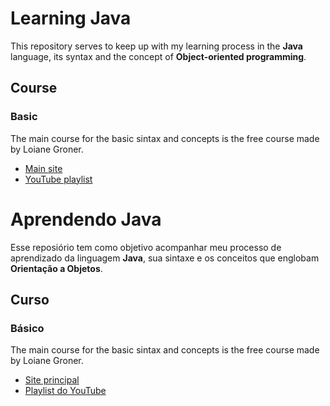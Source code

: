 # Learning Java
This repository serves to keep up with my learning process in the **Java** language, its syntax and the concept of **Object-oriented programming**.

## Course
### Basic
The main course for the basic sintax and concepts is the free course made by Loiane Groner.

* [Main site](https://loiane.training/)
* [YouTube playlist](https://www.youtube.com/playlist?list=PLGxZ4Rq3BOBq0KXHsp5J3PxyFaBIXVs3r)

# Aprendendo Java
Esse reposiório tem como objetivo acompanhar meu processo de aprendizado da linguagem **Java**, sua sintaxe e os conceitos que englobam **Orientação a Objetos**.

## Curso
### Básico
The main course for the basic sintax and concepts is the free course made by Loiane Groner.

* [Site principal](https://loiane.training/)
* [Playlist do YouTube](https://www.youtube.com/playlist?list=PLGxZ4Rq3BOBq0KXHsp5J3PxyFaBIXVs3r)